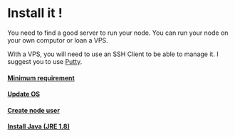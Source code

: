 # Install it !

You need to find a good server to run your node. You can run your node on your own computor or loan a VPS.

With a VPS, you will need to use an SSH Client to be able to manage it. I suggest you to use [Putty](https://www.putty.org/).

#### [Minimum requirement](/11-minimum-requirement.md)

#### [Update OS](/12-update-os.md)

#### [Create node user](/13create-node-user.md)

#### [Install Java \(JRE 1.8\)](/14install-java.md)



